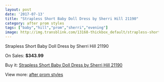 ```yaml
---
layout: post
date: '2017-07-13'
title: "Strapless Short Baby Doll Dress by Sherri Hill 21190"
category: after prom styles
tags: ["baby","hill","prom","sherri","evening"]
image: http://img.transblink.com/13168-thickbox_default/strapless-short-baby-doll-dress-by-sherri-hill-21190.jpg
---
```

Strapless Short Baby Doll Dress by Sherri Hill 21190

On Sales: **$343.99**
<a href="https://www.transblink.com/en/after-prom-styles/4226-strapless-short-baby-doll-dress-by-sherri-hill-21190.html"><amp-img layout="responsive" width="600" height="600" src="//img.transblink.com/13168-thickbox_default/strapless-short-baby-doll-dress-by-sherri-hill-21190.jpg" alt="Strapless Short Baby Doll Dress by Sherri Hill 21190 0" /></a>
<a href="https://www.transblink.com/en/after-prom-styles/4226-strapless-short-baby-doll-dress-by-sherri-hill-21190.html"><amp-img layout="responsive" width="600" height="600" src="//img.transblink.com/13170-thickbox_default/strapless-short-baby-doll-dress-by-sherri-hill-21190.jpg" alt="Strapless Short Baby Doll Dress by Sherri Hill 21190 1" /></a>
<a href="https://www.transblink.com/en/after-prom-styles/4226-strapless-short-baby-doll-dress-by-sherri-hill-21190.html"><amp-img layout="responsive" width="600" height="600" src="//img.transblink.com/13169-thickbox_default/strapless-short-baby-doll-dress-by-sherri-hill-21190.jpg" alt="Strapless Short Baby Doll Dress by Sherri Hill 21190 2" /></a>

Buy it: [Strapless Short Baby Doll Dress by Sherri Hill 21190](https://www.transblink.com/en/after-prom-styles/4226-strapless-short-baby-doll-dress-by-sherri-hill-21190.html "Strapless Short Baby Doll Dress by Sherri Hill 21190")

View more: [after prom styles](https://www.transblink.com/en/55-after-prom-styles "after prom styles")